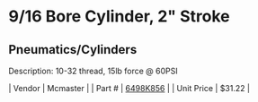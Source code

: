# 9/16 Bore Cylinder, 2" Stroke
## Pneumatics/Cylinders
Description: 	10-32 thread, 15lb force @ 60PSI 

| Vendor | Mcmaster | 
| Part # | [6498K856](http://www.mcmaster.com/) | 
| Unit Price | $31.22 | 

